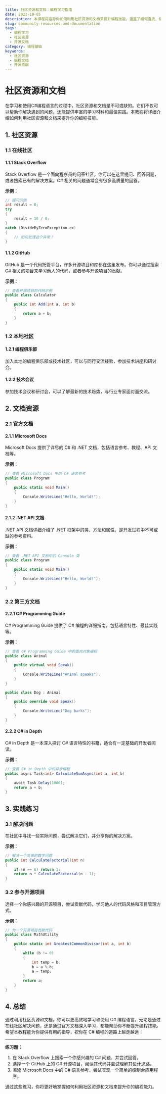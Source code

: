 ```yaml
---
title: 社区资源和文档：编程学习指南
date: 2023-10-05
description: 本课程将指导你如何利用社区资源和文档来提升编程技能，涵盖了如何查找、使用和贡献开源文档。
slug: community-resources-and-documentation
tags:
  - 编程学习
  - 社区资源
  - 开源文档
category: 编程基础
keywords:
  - 社区资源
  - 编程文档
  - 开源贡献
---
```


# 社区资源和文档

在学习和使用C#编程语言的过程中，社区资源和文档是不可或缺的。它们不仅可以帮助你解决遇到的问题，还能提供丰富的学习材料和最佳实践。本教程将详细介绍如何利用社区资源和文档来提升你的编程技能。

## 1. 社区资源

### 1.1 在线社区

#### 1.1.1 Stack Overflow
Stack Overflow 是一个面向程序员的问答社区，你可以在这里提问、回答问题，或者搜索已有的解决方案。C# 相关的问题通常会有很多高质量的回答。

**示例：**
```csharp
// 提问示例
int result = 0;
try
{
    result = 10 / 0;
}
catch (DivideByZeroException ex)
{
    // 如何处理这个异常？
}
```

#### 1.1.2 GitHub
GitHub 是一个代码托管平台，许多开源项目和库都在这里发布。你可以通过搜索 C# 相关的项目来学习他人的代码，或者参与开源项目的贡献。

**示例：**
```csharp
// 查看开源项目的代码示例
public class Calculator
{
    public int Add(int a, int b)
    {
        return a + b;
    }
}
```

### 1.2 本地社区

#### 1.2.1 编程俱乐部
加入本地的编程俱乐部或技术社区，可以与同行交流经验，参加技术讲座和研讨会。

#### 1.2.2 技术会议
参加技术会议和研讨会，可以了解最新的技术趋势，与行业专家面对面交流。

## 2. 文档资源

### 2.1 官方文档

#### 2.1.1 Microsoft Docs
Microsoft Docs 提供了详尽的 C# 和 .NET 文档，包括语言参考、教程、API 文档等。

**示例：**
```csharp
// 查看 Microsoft Docs 中的 C# 语言参考
public class Program
{
    public static void Main()
    {
        Console.WriteLine("Hello, World!");
    }
}
```

#### 2.1.2 .NET API 文档
.NET API 文档详细介绍了 .NET 框架中的类、方法和属性，是开发过程中不可或缺的参考资料。

**示例：**
```csharp
// 查看 .NET API 文档中的 Console 类
public class Program
{
    public static void Main()
    {
        Console.WriteLine("Hello, World!");
    }
}
```

### 2.2 第三方文档

#### 2.2.1 C# Programming Guide
C# Programming Guide 提供了 C# 编程的详细指南，包括语言特性、最佳实践等。

**示例：**
```csharp
// 查看 C# Programming Guide 中的面向对象编程
public class Animal
{
    public virtual void Speak()
    {
        Console.WriteLine("Animal speaks");
    }
}

public class Dog : Animal
{
    public override void Speak()
    {
        Console.WriteLine("Dog barks");
    }
}
```

#### 2.2.2 C# in Depth
C# in Depth 是一本深入探讨 C# 语言特性的书籍，适合有一定基础的开发者阅读。

**示例：**
```csharp
// 查看 C# in Depth 中的异步编程
public async Task<int> CalculateSumAsync(int a, int b)
{
    await Task.Delay(1000);
    return a + b;
}
```

## 3. 实践练习

### 3.1 解决问题
在社区中寻找一些实际问题，尝试解决它们，并分享你的解决方案。

**示例：**
```csharp
// 解决一个简单的数学问题
public int CalculateFactorial(int n)
{
    if (n == 0) return 1;
    return n * CalculateFactorial(n - 1);
}
```

### 3.2 参与开源项目
选择一个你感兴趣的开源项目，尝试贡献代码，学习他人的代码风格和项目管理方式。

**示例：**
```csharp
// 为一个开源项目贡献代码
public class MathUtility
{
    public static int GreatestCommonDivisor(int a, int b)
    {
        while (b != 0)
        {
            int temp = b;
            b = a % b;
            a = temp;
        }
        return a;
    }
}
```

## 4. 总结

通过利用社区资源和文档，你可以更高效地学习和使用 C# 编程语言。无论是通过在线社区解决问题，还是通过官方文档深入学习，都能帮助你不断提升编程技能。希望本教程能为你提供有用的指导，祝你在 C# 编程的道路上越走越远！

---

**练习题：**
1. 在 Stack Overflow 上搜索一个你感兴趣的 C# 问题，并尝试回答。
2. 选择一个 GitHub 上的 C# 开源项目，阅读其代码并尝试理解其设计思路。
3. 阅读 Microsoft Docs 中的 C# 语言参考，尝试实现一个简单的控制台应用程序。

通过这些练习，你将更好地掌握如何利用社区资源和文档来提升你的编程能力。